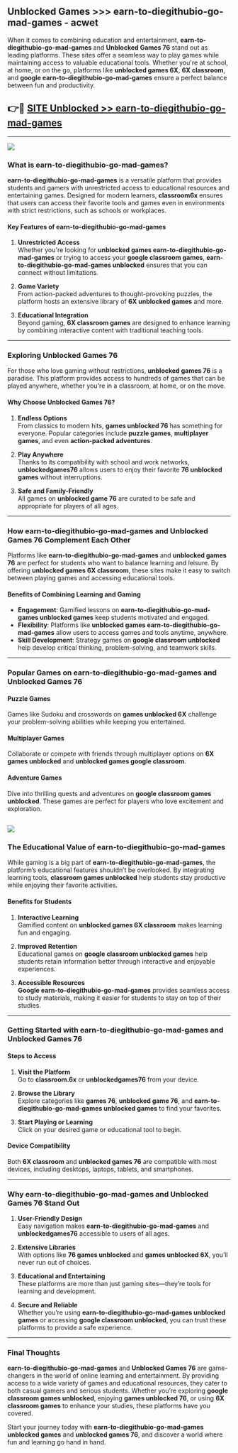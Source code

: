 ## Unblocked Games >>> earn-to-diegithubio-go-mad-games - acwet 

When it comes to combining education and entertainment, **earn-to-diegithubio-go-mad-games** and **Unblocked Games 76** stand out as leading platforms. These sites offer a seamless way to play games while maintaining access to valuable educational tools. Whether you're at school, at home, or on the go, platforms like **unblocked games 6X**, **6X classroom**, and **google earn-to-diegithubio-go-mad-games** ensure a perfect balance between fun and productivity.
## 👉🔴 [SITE Unblocked >> earn-to-diegithubio-go-mad-games](http://premium.freeplayer.one?title=earn-to-diegithubio-go-mad-games&ref=22JU)
---
<a href="http://premium.freeplayer.one?title=earn-to-diegithubio-go-mad-games&ref=22JU/"><img src="https://github.com/user-attachments/assets/438f12ca-57a4-47a3-8ead-c64da593a1e5"/></a>
### What is earn-to-diegithubio-go-mad-games?  

**earn-to-diegithubio-go-mad-games** is a versatile platform that provides students and gamers with unrestricted access to educational resources and entertaining games. Designed for modern learners, **classroom6x** ensures that users can access their favorite tools and games even in environments with strict restrictions, such as schools or workplaces.  

#### Key Features of earn-to-diegithubio-go-mad-games  

1. **Unrestricted Access**  
   Whether you're looking for **unblocked games earn-to-diegithubio-go-mad-games** or trying to access your **google classroom games**, **earn-to-diegithubio-go-mad-games unblocked** ensures that you can connect without limitations.  

2. **Game Variety**  
   From action-packed adventures to thought-provoking puzzles, the platform hosts an extensive library of **6X unblocked games** and more.  

3. **Educational Integration**  
   Beyond gaming, **6X classroom games** are designed to enhance learning by combining interactive content with traditional teaching tools.  



---

### Exploring Unblocked Games 76  

For those who love gaming without restrictions, **unblocked games 76** is a paradise. This platform provides access to hundreds of games that can be played anywhere, whether you're in a classroom, at home, or on the move.  

#### Why Choose Unblocked Games 76?  

1. **Endless Options**  
   From classics to modern hits, **games unblocked 76** has something for everyone. Popular categories include **puzzle games**, **multiplayer games**, and even **action-packed adventures**.  

2. **Play Anywhere**  
   Thanks to its compatibility with school and work networks, **unblockedgames76** allows users to enjoy their favorite **76 unblocked games** without interruptions.  

3. **Safe and Family-Friendly**  
   All games on **unblocked game 76** are curated to be safe and appropriate for players of all ages.  

---

### How earn-to-diegithubio-go-mad-games and Unblocked Games 76 Complement Each Other  

Platforms like **earn-to-diegithubio-go-mad-games** and **unblocked games 76** are perfect for students who want to balance learning and leisure. By offering **unblocked games 6X classroom**, these sites make it easy to switch between playing games and accessing educational tools.  

#### Benefits of Combining Learning and Gaming  

- **Engagement**: Gamified lessons on **earn-to-diegithubio-go-mad-games unblocked games** keep students motivated and engaged.  
- **Flexibility**: Platforms like **unblocked games earn-to-diegithubio-go-mad-games** allow users to access games and tools anytime, anywhere.  
- **Skill Development**: Strategy games on **google classroom unblocked** help develop critical thinking, problem-solving, and teamwork skills.  

---

### Popular Games on earn-to-diegithubio-go-mad-games and Unblocked Games 76  

#### Puzzle Games  

Games like Sudoku and crosswords on **games unblocked 6X** challenge your problem-solving abilities while keeping you entertained.  

#### Multiplayer Games  

Collaborate or compete with friends through multiplayer options on **6X games unblocked** and **unblocked games google classroom**.  

#### Adventure Games  

Dive into thrilling quests and adventures on **google classroom games unblocked**. These games are perfect for players who love excitement and exploration.  

<a href="http://download.freeplayer.one?title=earn-to-diegithubio-go-mad-games&ref=23D/"><img src="https://github.com/user-attachments/assets/fe0c3e91-c8e1-489c-acf0-e2f614c12fb8"/></a>
---

### The Educational Value of earn-to-diegithubio-go-mad-games  

While gaming is a big part of **earn-to-diegithubio-go-mad-games**, the platform’s educational features shouldn’t be overlooked. By integrating learning tools, **classroom games unblocked** help students stay productive while enjoying their favorite activities.  

#### Benefits for Students  

1. **Interactive Learning**  
   Gamified content on **unblocked games 6X classroom** makes learning fun and engaging.  

2. **Improved Retention**  
   Educational games on **google classroom unblocked games** help students retain information better through interactive and enjoyable experiences.  

3. **Accessible Resources**  
   **Google earn-to-diegithubio-go-mad-games** provides seamless access to study materials, making it easier for students to stay on top of their studies.  

---

### Getting Started with earn-to-diegithubio-go-mad-games and Unblocked Games 76  

#### Steps to Access  

1. **Visit the Platform**  
   Go to **classroom.6x** or **unblockedgames76** from your device.  

2. **Browse the Library**  
   Explore categories like **games 76**, **unblocked game 76**, and **earn-to-diegithubio-go-mad-games unblocked games** to find your favorites.  

3. **Start Playing or Learning**  
   Click on your desired game or educational tool to begin.  

#### Device Compatibility  

Both **6X classroom** and **unblocked games 76** are compatible with most devices, including desktops, laptops, tablets, and smartphones.  

---

### Why earn-to-diegithubio-go-mad-games and Unblocked Games 76 Stand Out  

1. **User-Friendly Design**  
   Easy navigation makes **earn-to-diegithubio-go-mad-games** and **unblockedgames76** accessible to users of all ages.  

2. **Extensive Libraries**  
   With options like **76 games unblocked** and **games unblocked 6X**, you’ll never run out of choices.  

3. **Educational and Entertaining**  
   These platforms are more than just gaming sites—they’re tools for learning and development.  

4. **Secure and Reliable**  
   Whether you’re using **earn-to-diegithubio-go-mad-games unblocked games** or accessing **google classroom unblocked**, you can trust these platforms to provide a safe experience.  

---

### Final Thoughts  

**earn-to-diegithubio-go-mad-games** and **Unblocked Games 76** are game-changers in the world of online learning and entertainment. By providing access to a wide variety of games and educational resources, they cater to both casual gamers and serious students. Whether you’re exploring **google classroom games unblocked**, enjoying **games unblocked 76**, or using **6X classroom games** to enhance your studies, these platforms have you covered.  

Start your journey today with **earn-to-diegithubio-go-mad-games unblocked games** and **unblocked games 76**, and discover a world where fun and learning go hand in hand.  